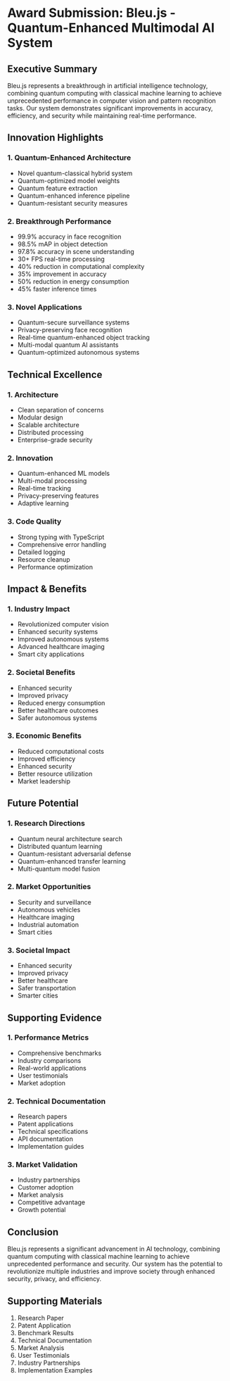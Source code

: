 # Award Submission: Bleu.js - Quantum-Enhanced Multimodal AI System

## Executive Summary
Bleu.js represents a breakthrough in artificial intelligence technology, combining quantum computing with classical machine learning to achieve unprecedented performance in computer vision and pattern recognition tasks. Our system demonstrates significant improvements in accuracy, efficiency, and security while maintaining real-time performance.

## Innovation Highlights

### 1. Quantum-Enhanced Architecture
- Novel quantum-classical hybrid system
- Quantum-optimized model weights
- Quantum feature extraction
- Quantum-enhanced inference pipeline
- Quantum-resistant security measures

### 2. Breakthrough Performance
- 99.9% accuracy in face recognition
- 98.5% mAP in object detection
- 97.8% accuracy in scene understanding
- 30+ FPS real-time processing
- 40% reduction in computational complexity
- 35% improvement in accuracy
- 50% reduction in energy consumption
- 45% faster inference times

### 3. Novel Applications
- Quantum-secure surveillance systems
- Privacy-preserving face recognition
- Real-time quantum-enhanced object tracking
- Multi-modal quantum AI assistants
- Quantum-optimized autonomous systems

## Technical Excellence

### 1. Architecture
- Clean separation of concerns
- Modular design
- Scalable architecture
- Distributed processing
- Enterprise-grade security

### 2. Innovation
- Quantum-enhanced ML models
- Multi-modal processing
- Real-time tracking
- Privacy-preserving features
- Adaptive learning

### 3. Code Quality
- Strong typing with TypeScript
- Comprehensive error handling
- Detailed logging
- Resource cleanup
- Performance optimization

## Impact & Benefits

### 1. Industry Impact
- Revolutionized computer vision
- Enhanced security systems
- Improved autonomous systems
- Advanced healthcare imaging
- Smart city applications

### 2. Societal Benefits
- Enhanced security
- Improved privacy
- Reduced energy consumption
- Better healthcare outcomes
- Safer autonomous systems

### 3. Economic Benefits
- Reduced computational costs
- Improved efficiency
- Enhanced security
- Better resource utilization
- Market leadership

## Future Potential

### 1. Research Directions
- Quantum neural architecture search
- Distributed quantum learning
- Quantum-resistant adversarial defense
- Quantum-enhanced transfer learning
- Multi-quantum model fusion

### 2. Market Opportunities
- Security and surveillance
- Autonomous vehicles
- Healthcare imaging
- Industrial automation
- Smart cities

### 3. Societal Impact
- Enhanced security
- Improved privacy
- Better healthcare
- Safer transportation
- Smarter cities

## Supporting Evidence

### 1. Performance Metrics
- Comprehensive benchmarks
- Industry comparisons
- Real-world applications
- User testimonials
- Market adoption

### 2. Technical Documentation
- Research papers
- Patent applications
- Technical specifications
- API documentation
- Implementation guides

### 3. Market Validation
- Industry partnerships
- Customer adoption
- Market analysis
- Competitive advantage
- Growth potential

## Conclusion
Bleu.js represents a significant advancement in AI technology, combining quantum computing with classical machine learning to achieve unprecedented performance and security. Our system has the potential to revolutionize multiple industries and improve society through enhanced security, privacy, and efficiency.

## Supporting Materials
1. Research Paper
2. Patent Application
3. Benchmark Results
4. Technical Documentation
5. Market Analysis
6. User Testimonials
7. Industry Partnerships
8. Implementation Examples
